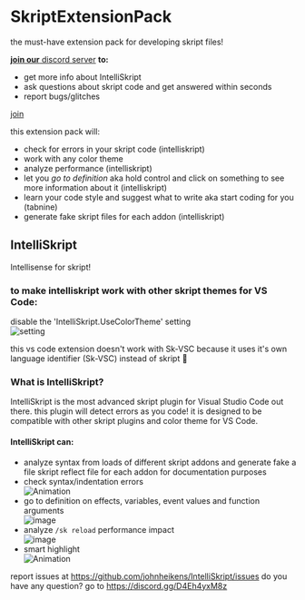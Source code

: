 # SkriptExtensionPack

 the must-have extension pack for developing skript files!
 
[**join our** discord server](https://discord.gg/hcSVXb4J7k "click here to join!") **to:**

* get more info about IntelliSkript
* ask questions about skript code and get answered within seconds
* report bugs/glitches

[join](https://discord.gg/hcSVXb4J7k "click here to join!")

this extension pack will:

* check for errors in your skript code (intelliskript)
* work with any color theme
* analyze performance (intelliskript)
* let you *go to definition* aka hold control and click on something to see more information about it (intelliskript)
* learn your code style and suggest what to write aka start coding for you (tabnine)
* generate fake skript files for each addon (intelliskript)
## IntelliSkript

 Intellisense for skript!

### to make intelliskript work with other skript themes for VS Code:

disable the 'IntelliSkript.UseColorTheme' setting<br>
![setting](https://user-images.githubusercontent.com/50964021/205459970-b192de41-d5ad-4353-a734-9d6a39f1c3fe.gif)

this vs code extension doesn't work with Sk-VSC because it uses it's own language identifier (Sk-VSC) instead of skript 🤦

### What is IntelliSkript?

IntelliSkript is the most advanced skript plugin for Visual Studio Code out there. this plugin will detect errors as you code! it is designed to be compatible with other skript plugins and color theme for VS Code.

#### IntelliSkript can:

- analyze syntax from loads of different skript addons and generate fake a file skript reflect file for each addon for documentation purposes
- check syntax/indentation errors<br>
  ![Animation](https://user-images.githubusercontent.com/50964021/204584349-18d29e3a-ed19-4f58-99be-f9e0d4fda7cf.gif)
- go to definition on effects, variables, event values and function arguments<br>
  ![image](https://user-images.githubusercontent.com/50964021/204463996-8b9ee466-41a5-45f9-bedd-e3fa9b320771.png)
- analyze `/sk reload` performance impact<br>
  ![image](https://user-images.githubusercontent.com/50964021/204579516-09165dba-7638-4307-a51b-f275c3c20643.png)
- smart highlight<br>
  ![Animation](https://github.com/JohnHeikens/IntelliSkript/assets/50964021/69d210dc-e924-45f7-9dc1-9019912b8d83)


report issues at https://github.com/johnheikens/IntelliSkript/issues
do you have any question? go to https://discord.gg/D4Eh4yxM8z
